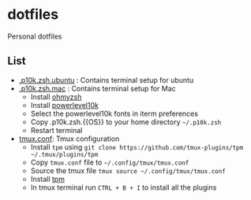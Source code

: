 # dotfiles
Personal dotfiles

## List

- [.p10k.zsh.ubuntu](https://github.com/arshadkazmi42/dotfiles/blob/main/.p10k.zsh.ubuntu) : Contains terminal setup for ubuntu
- [.p10k.zsh.mac](https://github.com/arshadkazmi42/dotfiles/blob/main/.p10k.zsh.mac) : Contains terminal setup for Mac
  - Install [ohmyzsh](https://github.com/ohmyzsh/ohmyzsh)
  - Install [powerlevel10k](https://github.com/romkatv/powerlevel10k)
  - Select the powerlevel10k fonts in iterm preferences
  - Copy .p10k.zsh.{{OS}} to your home directory `~/.p10k.zsh`
  - Restart terminal
- [tmux.conf](https://github.com/arshadkazmi42/dotfiles/blob/main/tmux.conf): Tmux configuration
  - Install `tpm` using `git clone https://github.com/tmux-plugins/tpm ~/.tmux/plugins/tpm`
  - Copy `tmux.conf` file to `~/.config/tmux/tmux.conf`
  - Source the tmux file `tmux source ~/.config/tmux/tmux.conf`
  - Install [tpm](https://github.com/tmux-plugins/tpm)
  - In tmux terminal run `CTRL + B + I` to install all the plugins
